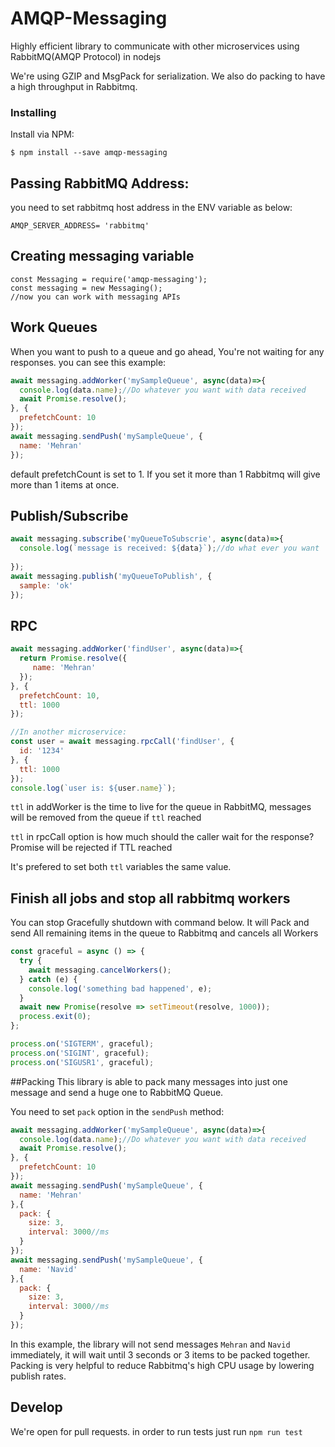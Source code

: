 # AMQP-Messaging
Highly efficient library to communicate with other microservices using RabbitMQ(AMQP Protocol) in nodejs

We're using GZIP and MsgPack for serialization. We also do packing to have a high throughput in Rabbitmq. 

### Installing
Install via NPM:
```
$ npm install --save amqp-messaging
```

## Passing RabbitMQ Address:
you need to set rabbitmq host address in the ENV variable as below:
```
AMQP_SERVER_ADDRESS= 'rabbitmq'
```
## Creating messaging variable
```
const Messaging = require('amqp-messaging');
const messaging = new Messaging();
//now you can work with messaging APIs
``` 

## Work Queues
When you want to push to a queue and go ahead, You're not waiting for any responses. you can see this example:
```javascript
await messaging.addWorker('mySampleQueue', async(data)=>{
  console.log(data.name);//Do whatever you want with data received
  await Promise.resolve();
}, {
  prefetchCount: 10
});
await messaging.sendPush('mySampleQueue', {
  name: 'Mehran'
});
``` 
default prefetchCount is set to 1. If you set it more than 1 Rabbitmq will give more than 1 items at once.

## Publish/Subscribe
```javascript
await messaging.subscribe('myQueueToSubscrie', async(data)=>{
  console.log(`message is received: ${data}`);//do what ever you want
  
});
await messaging.publish('myQueueToPublish', {
  sample: 'ok'
});
```
## RPC
```javascript
await messaging.addWorker('findUser', async(data)=>{
  return Promise.resolve({
     name: 'Mehran'
  });
}, {
  prefetchCount: 10,
  ttl: 1000
});

//In another microservice:
const user = await messaging.rpcCall('findUser', {
  id: '1234'
}, {
  ttl: 1000
});
console.log(`user is: ${user.name}`);
```
`ttl` in addWorker is the time to live for the queue in RabbitMQ, messages will be removed from the queue if `ttl` reached

`ttl` in rpcCall option is how much should the caller wait for the response? Promise will be rejected if TTL reached

It's prefered to set both `ttl` variables the same value.


## Finish all jobs and stop all rabbitmq workers
You can stop Gracefully shutdown with command below. It will Pack and send All remaining items in the queue to Rabbitmq and cancels all Workers
```javascript
const graceful = async () => {
  try {
    await messaging.cancelWorkers();
  } catch (e) {
    console.log('something bad happened', e);
  }
  await new Promise(resolve => setTimeout(resolve, 1000));
  process.exit(0);
};

process.on('SIGTERM', graceful);
process.on('SIGINT', graceful);
process.on('SIGUSR1', graceful);
```

##Packing
This library is able to pack many messages into just one message and send a huge one to RabbitMQ Queue.

You need to set `pack` option in the `sendPush` method:
```javascript
await messaging.addWorker('mySampleQueue', async(data)=>{
  console.log(data.name);//Do whatever you want with data received
  await Promise.resolve();
}, {
  prefetchCount: 10
});
await messaging.sendPush('mySampleQueue', {
  name: 'Mehran'
},{
  pack: {
    size: 3,
    interval: 3000//ms
  }
});
await messaging.sendPush('mySampleQueue', {
  name: 'Navid'
},{
  pack: {
    size: 3,
    interval: 3000//ms
  }
});
```
In this example, the library will not send messages `Mehran` and `Navid` immediately, it will wait until 3 seconds or 3 items to be packed together.
Packing is very helpful to reduce Rabbitmq's high CPU usage by lowering publish rates.


## Develop
We're open for pull requests. in order to run tests just run `npm run test`

